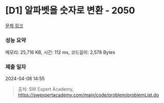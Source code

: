 # [D1] 알파벳을 숫자로 변환 - 2050 

[문제 링크](https://swexpertacademy.com/main/code/problem/problemDetail.do?contestProbId=AV5QLGxKAzQDFAUq) 

### 성능 요약

메모리: 25,716 KB, 시간: 112 ms, 코드길이: 2,578 Bytes

### 제출 일자

2024-04-08 14:55



> 출처: SW Expert Academy, https://swexpertacademy.com/main/code/problem/problemList.do